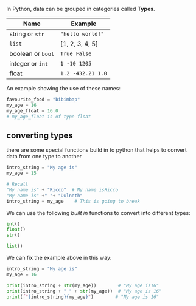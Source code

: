In Python, data can be grouped in categories called **Types**.

| Name      | Example          |
| ---           | ---                   |
| string or `str`  | `"hello world!"`        |
| `list`     | [1, 2, 3, 4, 5] |
| boolean or `bool` | `True False` |
|integer or `int` | `1 -10 1205` |
| float | `1.2 -432.21 1.0` |
An example showing the use of these names:
```python
favourite_food = "bibimbap"
my_age = 16
my_age_float = 16.0
# my_age_float is of type float
```

## converting types

there are some special functions build in to python that helps to convert data from one type to another

```python
intro_string = "My age is"
my_age = 15

# Recall
"My name is" + "Ricco"  # My name isRicco
"My name is" +" "+ "Dulneth"
intro_string = my_age    # This is going to break
```

We can use the following *built in* functions to convert into different types:

```python
int()
float()
str()

list()
```

We can fix the example above in this way:

```python
intro_string = "My age is"
my_age = 16

print(intro_string + str(my_age))        # "My age is16"
print(intro_string + " " + str(my_age))  # "My age is 16"
print(f"{intro_string}{my_age}")        # "My age is 16"
```